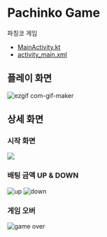 # Pachinko Game
파칭코 게임
- [MainActivity.kt](https://github.com/cosmickj/pachinko-game/blob/main/app/src/main/java/com/example/gamemaking/MainActivity.kt)
- [activity_main.xml](https://github.com/cosmickj/pachinko-game/blob/main/app/src/main/res/layout/activity_main.xml)

## 플레이 화면
![ezgif com-gif-maker](https://user-images.githubusercontent.com/59843639/131473893-a26e7527-98c4-4bbd-89bc-ff81acb126cc.gif)

## 상세 화면
### 시작 화면
<img src = 'https://user-images.githubusercontent.com/59843639/131505675-2a4d0ca1-af41-492a-b1f2-61ddf1672877.png'>

### 배팅 금액 UP & DOWN
![up](https://user-images.githubusercontent.com/59843639/131505703-281d637f-bcfc-41e2-818e-c82d83f4c0c3.png)
![down](https://user-images.githubusercontent.com/59843639/131505719-6fcb1750-4484-4050-b468-4b143b5073de.png)

### 게임 오버
![game over](https://user-images.githubusercontent.com/59843639/131505722-51317fd3-d925-4653-896f-abbfac553f5a.png)

